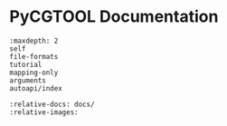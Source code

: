 
# PyCGTOOL Documentation

```{toctree}
:maxdepth: 2
self
file-formats
tutorial
mapping-only
arguments
autoapi/index
```

```{include} ../README.md
:relative-docs: docs/
:relative-images:
```
